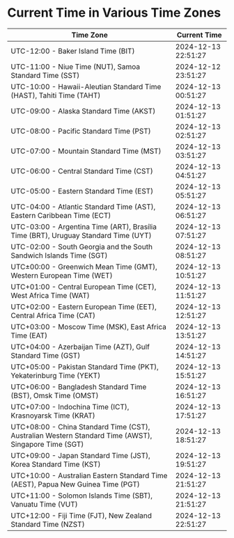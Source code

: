 # Current Time in Various Time Zones

| Time Zone | Current Time |
|-----------|--------------|
| UTC-12:00 - Baker Island Time (BIT) | 2024-12-13 22:51:27 |
| UTC-11:00 - Niue Time (NUT), Samoa Standard Time (SST) | 2024-12-12 23:51:27 |
| UTC-10:00 - Hawaii-Aleutian Standard Time (HAST), Tahiti Time (TAHT) | 2024-12-13 00:51:27 |
| UTC-09:00 - Alaska Standard Time (AKST) | 2024-12-13 01:51:27 |
| UTC-08:00 - Pacific Standard Time (PST) | 2024-12-13 02:51:27 |
| UTC-07:00 - Mountain Standard Time (MST) | 2024-12-13 03:51:27 |
| UTC-06:00 - Central Standard Time (CST) | 2024-12-13 04:51:27 |
| UTC-05:00 - Eastern Standard Time (EST) | 2024-12-13 05:51:27 |
| UTC-04:00 - Atlantic Standard Time (AST), Eastern Caribbean Time (ECT) | 2024-12-13 06:51:27 |
| UTC-03:00 - Argentina Time (ART), Brasília Time (BRT), Uruguay Standard Time (UYT) | 2024-12-13 07:51:27 |
| UTC-02:00 - South Georgia and the South Sandwich Islands Time (SGT) | 2024-12-13 08:51:27 |
| UTC±00:00 - Greenwich Mean Time (GMT), Western European Time (WET) | 2024-12-13 10:51:27 |
| UTC+01:00 - Central European Time (CET), West Africa Time (WAT) | 2024-12-13 11:51:27 |
| UTC+02:00 - Eastern European Time (EET), Central Africa Time (CAT) | 2024-12-13 12:51:27 |
| UTC+03:00 - Moscow Time (MSK), East Africa Time (EAT) | 2024-12-13 13:51:27 |
| UTC+04:00 - Azerbaijan Time (AZT), Gulf Standard Time (GST) | 2024-12-13 14:51:27 |
| UTC+05:00 - Pakistan Standard Time (PKT), Yekaterinburg Time (YEKT) | 2024-12-13 15:51:27 |
| UTC+06:00 - Bangladesh Standard Time (BST), Omsk Time (OMST) | 2024-12-13 16:51:27 |
| UTC+07:00 - Indochina Time (ICT), Krasnoyarsk Time (KRAT) | 2024-12-13 17:51:27 |
| UTC+08:00 - China Standard Time (CST), Australian Western Standard Time (AWST), Singapore Time (SGT) | 2024-12-13 18:51:27 |
| UTC+09:00 - Japan Standard Time (JST), Korea Standard Time (KST) | 2024-12-13 19:51:27 |
| UTC+10:00 - Australian Eastern Standard Time (AEST), Papua New Guinea Time (PGT) | 2024-12-13 21:51:27 |
| UTC+11:00 - Solomon Islands Time (SBT), Vanuatu Time (VUT) | 2024-12-13 21:51:27 |
| UTC+12:00 - Fiji Time (FJT), New Zealand Standard Time (NZST) | 2024-12-13 22:51:27 |
